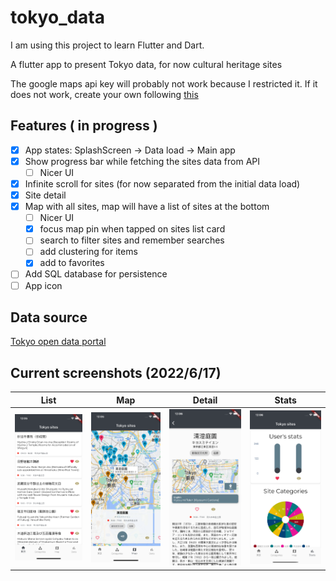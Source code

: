 # tokyo_data

I am using this project to learn Flutter and Dart.

A flutter app to present Tokyo data, for now cultural heritage sites

The google maps api key will probably not work because I restricted it. If it does not work, create your own following [this](https://pub.dev/packages/google_maps_flutter)

## Features ( in progress )
- [x] App states: SplashScreen -> Data load -> Main app  
- [x] Show progress bar while fetching the sites data from API  
    - [ ] Nicer UI  
- [x] Infinite scroll for sites (for now separated from the initial data load)  
- [x] Site detail  
- [x] Map with all sites, map will have a list of sites at the bottom  
    - [ ] Nicer UI  
    - [x] focus map pin when tapped on sites list card  
    - [ ] search to filter sites and remember searches  
    - [ ] add clustering for items  
    - [x] add to favorites  
- [ ] Add SQL database for persistence  
- [ ] App icon  

## Data source
[Tokyo open data portal](https://portal.data.metro.tokyo.lg.jp/opendata-api/)

## Current screenshots (2022/6/17)
|List  |Map  |Detail  |  Stats  |
|----|-----|------|------|
|<img src="/screenshots/list.png" width="200">|<img src="/screenshots/map.png" width="200">|<img src="/screenshots/detail.png" width="200">|<img src="/screenshots/stats.png" width="200">|